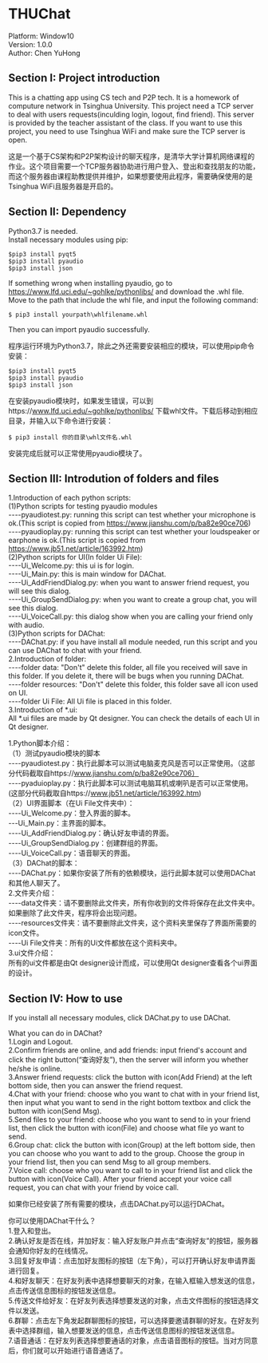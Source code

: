 # THUChat
Platform: Window10  
Version: 1.0.0  
Author: Chen YuHong
## Section I: Project introduction
This is a chatting app using CS tech and P2P tech. It is a homework of computure network in Tsinghua University. This project need a TCP server to deal with users requests(inculding login, logout, find friend). This server is provided by the teacher assistant of the class. If you want to use this project, you need to use Tsinghua WiFi and make sure the TCP server is open. 

这是一个基于CS架构和P2P架构设计的聊天程序，是清华大学计算机网络课程的作业。这个项目需要一个TCP服务器协助进行用户登入、登出和查找朋友的功能，而这个服务器由课程助教提供并维护，如果想要使用此程序，需要确保使用的是Tsinghua WiFi且服务器是开启的。

## Section II: Dependency
Python3.7 is needed.  
Install necessary modules using pip:

`$pip3 install pyqt5`  
`$pip3 install pyaudio`  
`$pip3 install json`  

If something wrong when installing pyaudio, go to https://www.lfd.uci.edu/~gohlke/pythonlibs/ and download the .whl file. Move to the path that include the whl file, and input the following command:

`$ pip3 install yourpath\whlfilename.whl`

Then you can import pyaudio successfully.

程序运行环境为Python3.7，除此之外还需要安装相应的模块，可以使用pip命令安装：

`$pip3 install pyqt5`  
`$pip3 install pyaudio`  
`$pip3 install json`  

在安装pyaudio模块时，如果发生错误，可以到https://www.lfd.uci.edu/~gohlke/pythonlibs/ 下载whl文件。下载后移动到相应目录，并输入以下命令进行安装：

`$ pip3 install 你的目录\whl文件名.whl`

安装完成后就可以正常使用pyaudio模块了。

## Section III: Introdution of folders and files
1.Introduction of each python scripts:  
	(1)Python scripts for testing pyaudio modules  
	----pyaudiotest.py: running this script can test whether your microphone is ok.(This script is copied from https://www.jianshu.com/p/ba82e90ce706)  
	----pyaudioplay.py: running this script can test whether your loudspeaker or earphone is ok.(This script is copied from https://www.jb51.net/article/163992.htm)  
	(2)Python scripts for UI(In folder Ui File):  
	----Ui_Welcome.py: this ui is for login.  
	----Ui_Main.py: this is main window for DAChat.  
	----Ui_AddFriendDialog.py: when you want to answer friend request, you will see this dialog.  
	----Ui_GroupSendDialog.py: when you want to create a group chat, you will see this dialog.  
	----Ui_VoiceCall.py: this dialog show when you are calling your friend only with audio.  
	(3)Python scripts for DAChat:  
	----DAChat.py: if you have install all module needed, run this script and you can use DAChat to chat with your friend.  
2.Introduction of folder:  
	----folder data: "Don't" delete this folder, all file you received will save in this folder. If you delete it, there will be bugs when you running DAChat.  
	----folder resources: "Don't" delete this folder, this folder save all icon used on UI.  
	----folder Ui File: All Ui file is placed in this folder.  
3.Introduction of *.ui:  
All *.ui files are made by Qt designer. You can check the details of each UI in Qt designer.  

1.Python脚本介绍：  
	（1）测试pyaudio模块的脚本  
	----pyaudiotest.py：执行此脚本可以测试电脑麦克风是否可以正常使用。（这部分代码截取自https://www.jianshu.com/p/ba82e90ce706）  
	----pyaduioplay.py：执行此脚本可以测试电脑耳机或喇叭是否可以正常使用。(这部分代码截取自https://www.jb51.net/article/163992.htm)  
	（2）UI界面脚本（在Ui File文件夹中）：  
	----Ui_Welcome.py：登入界面的脚本。  
	---Ui_Main.py：主界面的脚本。  
	----Ui_AddFriendDialog.py：确认好友申请的界面。  
	----Ui_GroupSendDialog.py：创建群组的界面。  
	----Ui_VoiceCall.py：语音聊天的界面。  
	（3）DAChat的脚本：  
	----DAChat.py：如果你安装了所有的依赖模块，运行此脚本就可以使用DAChat和其他人聊天了。  
2.文件夹介绍：  
	----data文件夹：请不要删除此文件夹，所有你收到的文件将保存在此文件夹中。如果删除了此文件夹，程序将会出现问题。  
	----resources文件夹：请不要删除此文件夹，这个资料夹里保存了界面所需要的icon文件。  
	----Ui File文件夹：所有的Ui文件都放在这个资料夹中。  
3.ui文件介绍：  
所有的ui文件都是由Qt designer设计而成，可以使用Qt designer查看各个ui界面的设计。  

## Section IV: How to use
If you install all necessary modules, click DAChat.py to use DAChat.

What you can do in DAChat?  
1.Login and Logout.  
2.Confirm friends are online, and add friends: input friend's account and click the right button(“查询好友”), then the server will inform you whether he/she is online.  
3.Answer friend requests: click the button with icon(Add Friend) at the left bottom side, then you can answer the friend request.  
4.Chat with your friend: choose who you want to chat with in your friend list, then input what you want to send in the right bottom textbox and click the button with icon(Send Msg).  
5.Send files to your friend: choose who you want to send to in your friend list, then click the button with icon(File) and choose what file yo want to send.  
6.Group chat: click the button with icon(Group) at the left bottom side, then you can choose who you want to add to the group. Choose the group in your friend list, then you can send Msg to all group members.  
7.Voice call: choose who you want to call to in your friend list and click the button with icon(Voice Call). After your friend accept your voice call request, you can chat with your friend by voice call.  

如果你已经安装了所有需要的模块，点击DAChat.py可以运行DAChat。

你可以使用DAChat干什么？  
1.登入和登出。  
2.确认好友是否在线，并加好友：输入好友账户并点击“查询好友”的按钮，服务器会通知你好友的在线情况。  
3.回复好友申请：点击加好友图标的按钮（左下角），可以打开确认好友申请界面进行回复。  
4.和好友聊天：在好友列表中选择想要聊天的对象，在输入框输入想发送的信息，点击传送信息图标的按钮发送信息。  
5.传送文件给好友：在好友列表选择想要发送的对象，点击文件图标的按钮选择文件以发送。  
6.群聊：点击左下角发起群聊图标的按钮，可以选择要邀请群聊的好友。在好友列表中选择群组，输入想要发送的信息，点击传送信息图标的按钮发送信息。  
7.语音通话：在好友列表选择想要通话的对象，点击语音图标的按钮。当对方同意后，你们就可以开始进行语音通话了。  